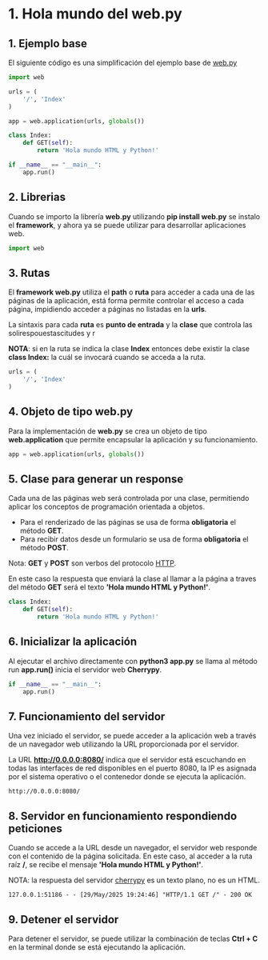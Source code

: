 # 1. Hola mundo del web.py

## 1. Ejemplo base

El siguiente código es una simplificación del ejemplo base de [web.py](https://webpy.org/)

````python
import web

urls = (
    '/', 'Index'
)

app = web.application(urls, globals())

class Index:
    def GET(self):
        return 'Hola mundo HTML y Python!'

if __name__ == "__main__":
    app.run()
````

## 2. Librerias

Cuando se importo la librería **web.py** utilizando **pip install web.py** se instalo el **framework**, y ahora ya se puede utilizar para desarrollar aplicaciones web.

````python
import web
````

## 3. Rutas

El **framework web.py** utiliza el **path** o **ruta** para acceder a cada una de las páginas de la aplicación, está forma permite controlar el acceso a cada página, impidiendo acceder a páginas no listadas en la **urls**.

La sintaxis para cada **ruta** es **punto de entrada** y la **clase** que controla las solirespouestascitudes y r


**NOTA**: si en la ruta se indica la clase **Index** entonces debe existir la clase **class Index:** la cuál se invocará cuando se acceda a la ruta. 

````python
urls = (
    '/', 'Index'
)
````

## 4. Objeto de tipo web.py

Para la implementación de **web.py** se crea un objeto de tipo **web.application** que permite encapsular la aplicación y su funcionamiento.

````python
app = web.application(urls, globals())
````

## 5. Clase para generar un response

Cada una de las páginas web será controlada por una clase, permitiendo aplicar los conceptos de programación orientada a objetos.

- Para el renderizado de las páginas se usa de forma **obligatoria** el método **GET**.
- Para recibir datos desde un formulario se usa de forma **obligatoria** el método **POST**.

Nota: **GET** y **POST** son verbos del protocolo [HTTP](https://developer.mozilla.org/es/docs/Web/HTTP/Reference/Methods).

En este caso la respuesta que enviará la clase al llamar a la página a traves del método **GET** será el texto **'Hola mundo HTML y Python!'**.

````python
class Index:
    def GET(self):
        return 'Hola mundo HTML y Python!'
````

## 6. Inicializar la aplicación

Al ejecutar el archivo directamente con **python3 app.py** se llama al método run **app.run()** inicia el servidor web **Cherrypy**.

````python
if __name__ == "__main__":
    app.run()
````

## 7. Funcionamiento del servidor

Una vez iniciado el servidor, se puede acceder a la aplicación web a través de un navegador web utilizando la URL proporcionada por el servidor.

La URL **http://0.0.0.0:8080/** indica que el servidor está escuchando en todas las interfaces de red disponibles en el puerto 8080, la IP es asignada por el sistema operativo o el contenedor donde se ejecuta la aplicación.

````shell
http://0.0.0.0:8080/

````
## 8. Servidor en funcionamiento respondiendo peticiones

Cuando se accede a la URL desde un navegador, el servidor web responde con el contenido de la página solicitada. En este caso, al acceder a la ruta raíz **/**, se recibe el mensaje **'Hola mundo HTML y Python!'**.

NOTA: la respuesta del servidor [cherrypy](https://webpy.org/cookbook/ssl) es un texto plano, no es un HTML.

````shell
127.0.0.1:51186 - - [29/May/2025 19:24:46] "HTTP/1.1 GET /" - 200 OK
````

## 9. Detener el servidor

Para detener el servidor, se puede utilizar la combinación de teclas **Ctrl + C** en la terminal donde se está ejecutando la aplicación. 

